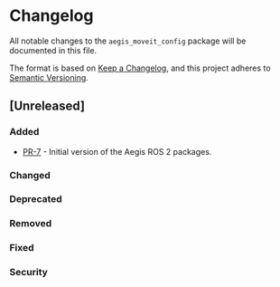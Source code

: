 # Changelog

All notable changes to the `aegis_moveit_config` package will be documented in this file.

The format is based on [Keep a Changelog](https://keepachangelog.com/en/1.1.0/),
and this project adheres to [Semantic Versioning](https://semver.org/spec/v2.0.0.html).

## [Unreleased]

### Added

* [PR-7](https://github.com/AGH-CEAI/aegis_ros/pull/7) - Initial version of the Aegis ROS 2 packages.

### Changed

### Deprecated

### Removed

### Fixed

### Security

